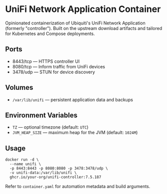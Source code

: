 # UniFi Network Application Container

Opinionated containerization of Ubiquiti's UniFi Network Application (formerly "controller"). Built on the upstream download artifacts and tailored for Kubernetes and Compose deployments.

## Ports
- 8443/tcp — HTTPS controller UI
- 8080/tcp — Inform traffic from UniFi devices
- 3478/udp — STUN for device discovery

## Volumes
- `/var/lib/unifi` — persistent application data and backups

## Environment Variables
- `TZ` — optional timezone (default: `UTC`)
- `JVM_HEAP_SIZE` — maximum heap for the JVM (default: `1024M`)

## Usage
```
docker run -d \
  --name unifi \
  -p 8443:8443 -p 8080:8080 -p 3478:3478/udp \
  -v unifi-data:/var/lib/unifi \
  ghcr.io/your-org/unifi-controller:7.5.187
```

Refer to `container.yaml` for automation metadata and build arguments.
